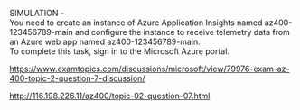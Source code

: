 SIMULATION -<br/>You need to create an instance of Azure Application Insights named az400-123456789-main and configure the instance to receive telemetry data from an Azure web app named az400-123456789-main.<br/>To complete this task, sign in to the Microsoft Azure portal.<br/><p><a href="https://www.examtopics.com/discussions/microsoft/view/79976-exam-az-400-topic-2-question-7-discussion/">https://www.examtopics.com/discussions/microsoft/view/79976-exam-az-400-topic-2-question-7-discussion/</a></p><p><a href="http://116.198.226.11/az400/topic-02-question-07.html">http://116.198.226.11/az400/topic-02-question-07.html</a></p><script src="https://giscus.app/client.js"                    data-repo="azsamples/az204"                    data-repo-id="R_kgDOMRXzDQ"                    data-category="General"                    data-category-id="DIC_kwDOMRXzDc4Cgi27"                    data-mapping="pathname"                    data-strict="1"                    data-reactions-enabled="0"                    data-emit-metadata="0"                    data-input-position="bottom"                    data-theme="preferred_color_scheme"                    data-lang="en"                    crossorigin="anonymous"                    async>                    </script>